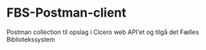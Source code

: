 # FBS-Postman-client
Postman collection til opslag i Cicero web API'et og tilgå det Fælles Bibliotekssystem
